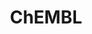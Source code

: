 ---
bigquery: https://console.cloud.google.com/bigquery?p=patents-public-data&d=ebi_chembl&page=dataset
citation: '"The ChEMBL database in 2017." Anna Gaulton, Anne Hersey, Michał Nowotka,
  A Patrícia Bento, Jon Chambers, David Mendez, Prudence Mutowo, Francis Atkinson,
  Louisa J Bellis, Elena Cibrián-Uhalte, Mark Davies, Nathan Dedman, Anneli Karlsson,
  María Paula Magariños, John P Overington, George Papadatos, Ines Smit, Andrew R
  Leach Nucleic acids Research (2017) 45 (Database Issue), D945-D954'
contributors: European Bioinformatics Institute
cost: None
description: ChEMBL Data is a manually curated database of small molecules used in
  drug discovery, including information about existing patented drugs.
documentation: 'schema: https://www.ebi.ac.uk/chembl/db_schema


  '
last_edit: 04/06/2022, 08:47:26
location: https://console.cloud.google.com/marketplace/product/google_patents_public_datasets/chembl
maintained_by: EMBL-EBI, an outstation of European Molecular Biology Laboratory
related_publications: '

  ChEMBL: towards direct deposition of bioassay data.


  Mendez D, Gaulton A, Bento AP, Chambers J, De Veij M, Félix E, Magariños MP, Mosquera
  JF, Mutowo P, Nowotka M, Gordillo-Marañón M, Hunter F, Junco L, Mugumbate G, Rodriguez-Lopez
  M, Atkinson F, Bosc N, Radoux CJ, Segura-Cabrera A, Hersey A, Leach AR.


  — Nucleic Acids Res. 2019; 47(D1):D930-D940. doi: 10.1093/nar/gky1075

  '
schema_fields:
- prod_pat_id
- ddd_units
- sequence_md5sum
- helm_notation
- site_name
- res_stem_id
- frac_class_id
- relationship_type
- hbd_lipinski
- subgroup
- toid
- title
- country
- sei
- level2
- activity_id
- warning_id
- hba
- assay_test_type
- prediction_method
- metref_id
- metabolite_record_id
- level5
- version
- l7
- drug_substance_flag
- compd_id
- active_molregno
- synonyms
- full_molformula
- first_approval
- psa
- chembl_id
- alert_set_id
- alert_name
- site_residues
- syn_type
- pubmed_id
- cellosaurus_id
- published_value
- isoform
- mesh_heading
- cl_lincs_id
- doi
- usan_stem
- num_lipinski_ro5_violations
- rtb
- std_act_id
- mw_freebase
- usan_substem
- mc_target_accession
- standard_inchi
- cell_source_tissue
- alert_id
- domain_description
- parameter_value
- inorganic_flag
- species_group_flag
- warning_description
- frac_code
- parent_go_id
- pathway_id
- level2_description
- major_class
- molecular_mechanism
- tissue_id
- status
- target_desc
- ddd_value
- standard_text_value
- site_id
- updated_on
- caloha_id
- met_id
- year
- component_id
- cell_ontology_id
- usan_stem_id
- warning_country
- published_relation
- assay_cell_type
- company
- approval_date
- standard_relation
- entity_type
- doc_type
- cidx
- activity_count
- aromatic_rings
- patent_no
- priority
- topical
- actsm_id
- uo_units
- l3
- published_type
- l6
- assay_source
- hrac_code
- definition
- compound_key
- withdrawn_reason
- standard_type
- acd_most_apka
- mechanism_comment
- source_domain_id
- mesh_id
- molregno
- src_compound_id
- warnref_id
- annotation
- num_alerts
- delist_flag
- authors
- active_ingredient
- db_version
- tbl
- cell_description
- confidence
- molfile
- indref_id
- l8
- stem
- accession
- chirality
- orig_description
- potential_duplicate
- bao_endpoint
- patent_expire_date
- related_tid
- product_id
- ddd_id
- num_ro5_violations
- issue
- protclasssyn_id
- le
- abstract
- name
- canonical_smiles
- qed_weighted
- assay_strain
- level1_description
- polymer_flag
- first_page
- nda_type
- volume
- tax_id
- ref_url
- acd_logd
- component_type
- cell_source_organism
- drugind_id
- substrate_record_id
- l2
- cell_source_tax_id
- natural_product
- efo_id
- description
- standard_flag
- who_name
- max_phase_for_ind
- target_type
- ap_id
- assay_class_id
- downgraded
- alogp
- applicant_full_name
- mc_target_type
- withdrawn_year
- source
- qudt_units
- assay_tissue
- bao_format
- molecular_species
- met_conversion
- job_id
- warning_class
- l4
- warning_type
- cx_logp
- innovator_company
- mc_tax_id
- component_synonym
- max_phase
- research_stem
- class_level
- smarts
- src_id
- aidx
- heavy_atoms
- lle
- dosed_ingredient
- clo_id
- text_value
- assay_category
- cx_logd
- assay_type
- organism
- curated_by
- level1
- ad_type
- pchembl_value
- bei
- cx_most_apka
- l5
- stat
- sequence
- availability_type
- mw_monoisotopic
- l1
- idx
- protein_class_desc
- mechanism_of_action
- standard_units
- creation_date
- assay_organism
- withdrawn_country
- comp_go_id
- enzyme_name
- log_id
- warning_year
- full_mwt
- mol_frac_id
- oral
- parent_id
- disease_efficacy
- molsyn_id
- parent_molregno
- mutation
- class_type
- standard_value
- go_id
- usan_stem_definition
- parent_type
- assay_param_id
- doc_id
- smid
- homologue
- cx_most_bpka
- bao_id
- trade_name
- mc_target_name
- patent_use_code
- comp_class_id
- withdrawn_flag
- target_mapping
- ddd_comment
- atc_code
- type
- co_stem_id
- units
- direct_interaction
- cell_name
- ridx
- domain_name
- targcomp_id
- targrel_id
- binding_site_comment
- confidence_score
- assay_desc
- publication_number
- src_assay_id
- journal
- enzyme_tid
- irac_class_id
- last_page
- activity_comment
- assay_tax_id
- level4_description
- label
- stem_class
- molecule_type
- src_short_name
- last_active
- domain_type
- path
- level3_description
- data_validity_comment
- usan_year
- record_id
- standard_upper_value
- biocomp_id
- previous_company
- protein_class_synonym
- irac_code
- value
- drug_product_flag
- rgid
- strength
- therapeutic_flag
- start_position
- ddd_admr
- route
- normal_range_max
- upper_value
- patent_id
- compound_name
- as_id
- assay_subcellular_fraction
- mc_organism
- submission_date
- tid
- compsyn_id
- indication_class
- hrac_class_id
- protein_class_id
- mecref_id
- hbd
- cpd_str_alert_id
- structure_type
- chebi_par_id
- who_extra
- standard_inchi_key
- assay_id
- relationship
- result_flag
- prodrug
- curation_comment
- selectivity_comment
- db_source
- ingredient
- black_box_warning
- mol_irac_id
- ro3_pass
- updated_by
- bto_id
- acd_most_bpka
- comments
- variant_id
- published_units
- met_comment
- uberon_id
- ref_type
- formulation_id
- relationship_desc
- domain_id
- oc_id
- withdrawn_class
- drug_record_id
- end_position
- hba_lipinski
- parenteral
- aspect
- mol_atc_id
- tid_fixed
- relation
- normal_range_min
- src_description
- sitecomp_id
- acd_logp
- level4
- pathway_key
- pref_name
- mec_id
- mol_hrac_id
- level3
- entity_id
- ref_id
- efo_term
- set_name
- action_type
- parameter_type
- ass_cls_map_id
- cell_id
- predbind_id
- first_in_class
- dosage_form
- short_name
shortname: chembl
tags:
- biotechnology
- health
- chemical
- bioinformatics
- medical
terms_of_use: CC BY-SA 3.0
title: ChEMBL
uuid: e232a192-965c-4ec9-904c-155b6dfe56c5
---